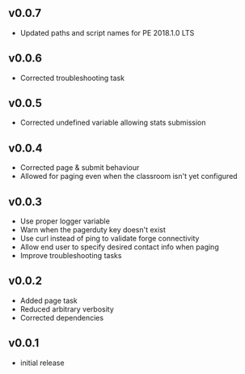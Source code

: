 ## v0.0.7
* Updated paths and script names for PE 2018.1.0 LTS

## v0.0.6
* Corrected troubleshooting task

## v0.0.5
* Corrected undefined variable allowing stats submission

## v0.0.4
* Corrected page & submit behaviour
* Allowed for paging even when the classroom isn't yet configured

## v0.0.3
* Use proper logger variable
* Warn when the pagerduty key doesn't exist
* Use curl instead of ping to validate forge connectivity
* Allow end user to specify desired contact info when paging
* Improve troubleshooting tasks

## v0.0.2
* Added page task
* Reduced arbitrary verbosity
* Corrected dependencies

## v0.0.1
* initial release
